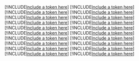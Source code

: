 [!INCLUDE[Include a token here](refs1520840605170/r1.md)]
[!INCLUDE[Include a token here](refs1520840605170/r2.md)]
[!INCLUDE[Include a token here](refs1520840605170/r3.md)]
[!INCLUDE[Include a token here](refs1520840605170/r4.md)]
[!INCLUDE[Include a token here](refs1520840605170/r5.md)]
[!INCLUDE[Include a token here](refs1520840605170/r6.md)]
[!INCLUDE[Include a token here](refs1520840605170/r7.md)]
[!INCLUDE[Include a token here](refs1520840605170/r8.md)]
[!INCLUDE[Include a token here](refs1520840605170/r9.md)]
[!INCLUDE[Include a token here](refs1520840605170/r10.md)]
[!INCLUDE[Include a token here](refs1520840605170/r11.md)]
[!INCLUDE[Include a token here](refs1520840605170/r12.md)]
[!INCLUDE[Include a token here](refs1520840605170/r13.md)]
[!INCLUDE[Include a token here](refs1520840605170/r14.md)]
[!INCLUDE[Include a token here](refs1520840605170/r15.md)]
[!INCLUDE[Include a token here](refs1520840605170/r16.md)]
[!INCLUDE[Include a token here](refs1520840605170/r17.md)]
[!INCLUDE[Include a token here](refs1520840605170/r18.md)]
[!INCLUDE[Include a token here](refs1520840605170/r19.md)]
[!INCLUDE[Include a token here](refs1520840605170/r20.md)]